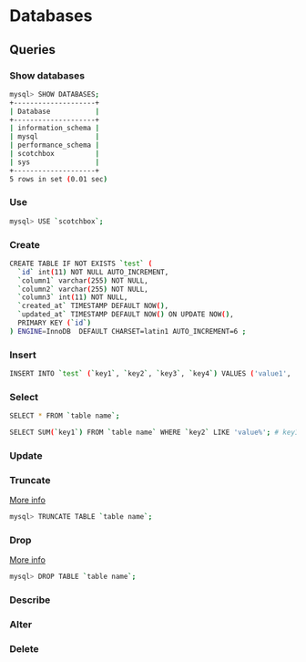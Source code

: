 # Databases

## Queries

### Show databases

```bash
mysql> SHOW DATABASES;
+--------------------+
| Database           |
+--------------------+
| information_schema |
| mysql              |
| performance_schema |
| scotchbox          |
| sys                |
+--------------------+
5 rows in set (0.01 sec)
```

### Use

```bash
mysql> USE `scotchbox`;
```

### Create

```bash
CREATE TABLE IF NOT EXISTS `test` (
  `id` int(11) NOT NULL AUTO_INCREMENT,
  `column1` varchar(255) NOT NULL,
  `column2` varchar(255) NOT NULL,
  `column3` int(11) NOT NULL,
  `created_at` TIMESTAMP DEFAULT NOW(),
  `updated_at` TIMESTAMP DEFAULT NOW() ON UPDATE NOW(),
  PRIMARY KEY (`id`)
) ENGINE=InnoDB  DEFAULT CHARSET=latin1 AUTO_INCREMENT=6 ;
```

### Insert

```bash
INSERT INTO `test` (`key1`, `key2`, `key3`, `key4`) VALUES ('value1', 'value2', 'value3', 'value4');
```

### Select

```bash
SELECT * FROM `table name`;

SELECT SUM(`key1`) FROM `table name` WHERE `key2` LIKE 'value%'; # key1 must be numerical data type
```

### Update

### Truncate

[More info](https://dev.mysql.com/doc/refman/8.0/en/truncate-table.html)

```bash
mysql> TRUNCATE TABLE `table name`;
```

### Drop

[More info](https://dev.mysql.com/doc/refman/8.0/en/drop-table.html)

```bash
mysql> DROP TABLE `table name`;
```

### Describe

### Alter

### Delete
